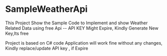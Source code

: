 # SampleWeatherApi
This Project Show the Sample Code to Implement and show Weather Related Data using free Api -- API KEY Might Expire, Kindly Generate New Key,Its free

Project is based on C# code
Application will work fine without any changes,
Kindly replace/update API key , if Expire
